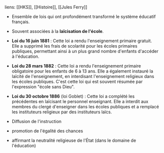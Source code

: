 liens: [[HKS]], [[Histoire]], [[Jules Ferry]]

- Ensemble de lois qui ont profondément transformé le système éducatif français.
- Souvent associées à la **laïcisation de l'école**.

- **Loi du 16 juin 1881** : Cette loi a rendu l'enseignement primaire gratuit. Elle a supprimé les frais de scolarité pour les écoles primaires publiques, permettant ainsi à un plus grand nombre d'enfants d'accéder à l'éducation.

- **Loi du 28 mars 1882** : Cette loi a rendu l'enseignement primaire obligatoire pour les enfants de 6 à 13 ans. Elle a également instauré la laïcité de l'enseignement, en interdisant l'enseignement religieux dans les écoles publiques. C'est cette loi qui est souvent résumée par l'expression "école sans Dieu".

- **Loi du 30 octobre 1886** (loi Goblet) : Cette loi a complété les précédentes en laïcisant le personnel enseignant. Elle a interdit aux membres du clergé d'enseigner dans les écoles publiques et a remplacé les instituteurs religieux par des instituteurs laïcs.

- Diffusion de l'instruction
- promotion de l'égalité des chances
- affirmant la neutralité religieuse de l'État (dans le domaine de l'éducation)